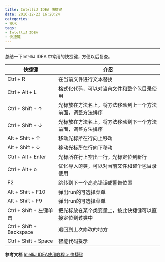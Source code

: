 ```yaml
---
title: IntelliJ IDEA 快捷键
date: 2016-12-23 16:20:24
categories:
- 技术
tags:
- IntelliJ IDEA
- 快捷键
---
```


---

总结一下IntelliJ IDEA 中常用的快捷键，方便以后复查。
<!-- more -->

| 快捷键                        | 介绍 |
| --------                     |---------------------                                   |
| Ctrl + R                     | 在当前文件进行文本替换                                    |
| Ctrl + Alt + L               | 格式化代码，可以对当前文件和整个包目录使用                   |
| Ctrl + Shift + ↑             | 光标放在方法名上，将方法移动到上一个方法前面，调整方法排序     |
| Ctrl + Shift + ↓             | 光标放在方法名上，将方法移动到下一个方法前面，调整方法排序     |
| Alt + Shift + ↑              | 移动光标所在行向上移动                                    |
| Alt + Shift + ↓              | 移动光标所在行向下移动                                    |
| Ctrl + Alt + Enter           | 光标所在行上空出一行，光标定位到新行                        |
| Ctrl + Alt + o               | 优化导入的类，可以对当前文件和整个包目录使用                 |
| F2                           | 跳转到下一个高亮错误或警告位置                              |
| Alt + Shift + F10            | 弹出run的可选择菜单                                       |
| Alt + Shift + F9             | 弹出run的可选择菜单                                       |
| Ctrl + Shift + 左键单击       | 把光标放在某个类变量上，按此快捷键可以直接定位到该类中         |
| Ctrl + Shift + Backspace     | 退回到上次修改的地方                                       |
| Ctrl + Shift + Space         | 智能代码提示                                       |


**参考文档**
[IntelliJ IDEA使用教程 > 快捷键](http://wiki.jikexueyuan.com/project/intellij-idea-tutorial/keymap-introduce.html)